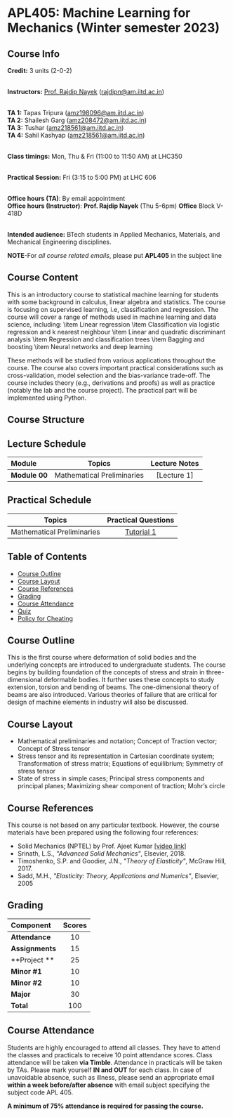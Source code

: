 # APL405: Machine Learning for Mechanics (Winter semester 2023)


## Course Info

**Credit:** 3 units (2-0-2) <br> <br>

**Instructors:** [Prof. Rajdip Nayek](https://sites.google.com/view/rajdip-nayek/) (rajdipn@am.iitd.ac.in) <br> <br>

**TA 1:** Tapas Tripura (amz198096@am.iitd.ac.in) <br> 
**TA 2:** Shailesh Garg (amz208472@am.iitd.ac.in) <br>
**TA 3:** Tushar (amz218561@am.iitd.ac.in) <br>
**TA 4:** Sahil Kashyap (amz218561@am.iitd.ac.in) <br><br>

**Class timings:** Mon, Thu & Fri (11:00 to 11:50 AM) at LHC350 <br><br>

**Practical Session:** Fri (3:15 to 5:00 PM) at LHC 606 <br> <br>

**Office hours (TA)**: By email appointment <br> 
**Office hours (Instructor)**: **Prof. Rajdip Nayek** (Thu 5-6pm) **Office** Block V-418D <br><br>

**Intended audience:** BTech students in Applied Mechanics, Materials, and Mechanical Engineering disciplines.

**NOTE**-For *all course related emails*, please put **APL405** in the subject line <br>

## Course Content
This is an introductory course to statistical machine learning for students with some background in calculus, linear algebra and statistics. The course is focusing on supervised learning, i.e, classification and regression. The course will cover a range of methods used in machine learning and data science, including:
\item Linear regression
\item Classification via logistic regression and k nearest neighbour
\item Linear and quadratic discriminant analysis
\item Regression and classification trees
\item Bagging and boosting
\item Neural networks and deep learning

These methods will be studied from various applications throughout the course. The course also covers important practical considerations such as cross-validation, model selection and the bias-variance trade-off. The course includes theory (e.g., derivations and proofs) as well as practice (notably the lab and the course project). The practical part will be implemented using Python.

## Course Structure

## Lecture Schedule

|Module|Topics|Lecture Notes| 
|:----------|:-----------:|:-------------:|
|**Module 00**| Mathematical Preliminaries | [Lecture 1] |


## Practical Schedule

|Topics| Practical Questions| 
|:---------:|:--------:|
| Mathematical Preliminaries | [Tutorial 1](Tutorial/Tutorial_1.pdf) | 


## Table of Contents
- [Course Outline](#course-outline)
- [Course Layout](#course-layout)
- [Course References](#course-references)
- [Grading](#grading)
- [Course Attendance](#course-attendance)
- [Quiz](#quiz)
- [Policy for Cheating](#policy-for-cheating)

## Course Outline
This is the first course where deformation of solid bodies and the underlying concepts are introduced to undergraduate students. The course begins by building foundation of the concepts of stress and strain in three-dimensional deformable bodies. It further uses these concepts to study extension, torsion and bending of beams. The one-dimensional theory of beams are also introduced. Various theories of failure that are critical for design of machine elements in industry will also be discussed.

## Course Layout
- Mathematical preliminaries and notation; Concept of Traction vector; Concept of Stress tensor
- Stress tensor and its representation in Cartesian coordinate system; Transformation of stress matrix; Equations of equilibrium; Symmetry of stress tensor
- State of stress in simple cases; Principal stress components and principal planes; Maximizing shear component of traction; Mohr’s circle

## Course References
This course is not based on any particular textbook. However, the course materials have been prepared using the following four references:
* Solid Mechanics (NPTEL) by Prof. Ajeet Kumar [[video link](https://www.youtube.com/playlist?list=PLp6ek2hDcoNALS0KiBAUiCwrTrvil2vL3)]
* Srinath, L.S., *"Advanced Solid Mechanics"*, Elsevier, 2018.
* Timoshenko, S.P. and Goodier, J.N., *"Theory of Elasticity"*, McGraw Hill, 2017.
* Sadd, M.H., *"Elasticity: Theory, Applications and Numerics"*, Elsevier, 2005


## Grading  

|Component|Scores| 
|:---|:-----:|
|**Attendance**| 10 | 
|**Assignments**| 15 |
|**Project **   | 25 |
|**Minor #1**  | 10 | 
|**Minor #2**  | 10 | 
|**Major**     | 30 | 
|**Total** |100| 

## Course Attendance
Students are highly encouraged to attend all classes. They have to attend the classes and practicals to receive 10 point attendance scores. Class attendance will be taken **via Timble**. Attendance in practicals will be taken by TAs. Please mark yourself **IN and OUT** for each class. In case of unavoidable absence, such as illness, please send an appropriate email **within a week before/after absence** with email subject specifying the subject code APL 405. <br>

**A minimum of 75% attendance is required for passing the course.**
